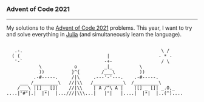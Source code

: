 ### Advent of Code 2021
---

My solutions to the [Advent of Code 2021](https://adventofcode.com/) problems.
This year, I want to try and solve everything in [Julia](https://julialang.org/) (and simultaneously learn the language).

```

   .-.                                                   \ /
  ( (                                |                  - * -
   '-`                              -+-                  / \
            \            o          _|_          \
            ))          }^{        /___\         ))
          .-#-----.     /|\     .---'-'---.    .-#-----.
     ___ /_________\   //|\\   /___________\  /_________\  
    /___\ |[] _ []|    //|\\    | A /^\ A |    |[] _ []| _.O,_
....|"#"|.|  |*|  |...///|\\\...|   |"|   |....|  |*|  |..(^).... 
```
